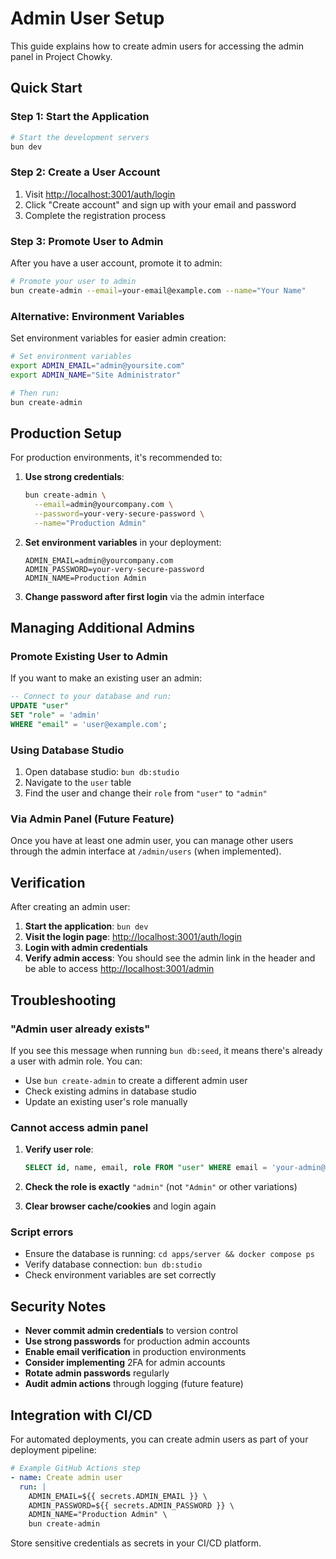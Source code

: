 # Admin User Setup

This guide explains how to create admin users for accessing the admin panel in Project Chowky.

## Quick Start

### Step 1: Start the Application

```bash
# Start the development servers
bun dev
```

### Step 2: Create a User Account

1. Visit [http://localhost:3001/auth/login](http://localhost:3001/auth/login)
2. Click "Create account" and sign up with your email and password
3. Complete the registration process

### Step 3: Promote User to Admin

After you have a user account, promote it to admin:

```bash
# Promote your user to admin
bun create-admin --email=your-email@example.com --name="Your Name"
```

### Alternative: Environment Variables

Set environment variables for easier admin creation:

```bash
# Set environment variables
export ADMIN_EMAIL="admin@yoursite.com"
export ADMIN_NAME="Site Administrator"

# Then run:
bun create-admin
```

## Production Setup

For production environments, it's recommended to:

1. **Use strong credentials**:
   ```bash
   bun create-admin \
     --email=admin@yourcompany.com \
     --password=your-very-secure-password \
     --name="Production Admin"
   ```

2. **Set environment variables** in your deployment:
   ```env
   ADMIN_EMAIL=admin@yourcompany.com
   ADMIN_PASSWORD=your-very-secure-password
   ADMIN_NAME=Production Admin
   ```

3. **Change password after first login** via the admin interface

## Managing Additional Admins

### Promote Existing User to Admin

If you want to make an existing user an admin:

```sql
-- Connect to your database and run:
UPDATE "user" 
SET "role" = 'admin' 
WHERE "email" = 'user@example.com';
```

### Using Database Studio

1. Open database studio: `bun db:studio`
2. Navigate to the `user` table
3. Find the user and change their `role` from `"user"` to `"admin"`

### Via Admin Panel (Future Feature)

Once you have at least one admin user, you can manage other users through the admin interface at `/admin/users` (when implemented).

## Verification

After creating an admin user:

1. **Start the application**: `bun dev`
2. **Visit the login page**: [http://localhost:3001/auth/login](http://localhost:3001/auth/login)
3. **Login with admin credentials**
4. **Verify admin access**: You should see the admin link in the header and be able to access [http://localhost:3001/admin](http://localhost:3001/admin)

## Troubleshooting

### "Admin user already exists"

If you see this message when running `bun db:seed`, it means there's already a user with admin role. You can:

- Use `bun create-admin` to create a different admin user
- Check existing admins in database studio
- Update an existing user's role manually

### Cannot access admin panel

1. **Verify user role**:
   ```sql
   SELECT id, name, email, role FROM "user" WHERE email = 'your-admin@email.com';
   ```

2. **Check the role is exactly** `"admin"` (not `"Admin"` or other variations)

3. **Clear browser cache/cookies** and login again

### Script errors

- Ensure the database is running: `cd apps/server && docker compose ps`
- Verify database connection: `bun db:studio`
- Check environment variables are set correctly

## Security Notes

- **Never commit admin credentials** to version control
- **Use strong passwords** for production admin accounts
- **Enable email verification** in production environments
- **Consider implementing** 2FA for admin accounts
- **Rotate admin passwords** regularly
- **Audit admin actions** through logging (future feature)

## Integration with CI/CD

For automated deployments, you can create admin users as part of your deployment pipeline:

```yaml
# Example GitHub Actions step
- name: Create admin user
  run: |
    ADMIN_EMAIL=${{ secrets.ADMIN_EMAIL }} \
    ADMIN_PASSWORD=${{ secrets.ADMIN_PASSWORD }} \
    ADMIN_NAME="Production Admin" \
    bun create-admin
```

Store sensitive credentials as secrets in your CI/CD platform.